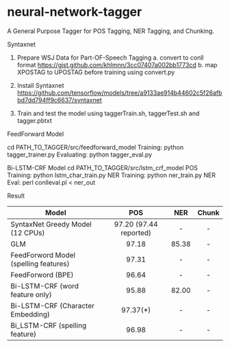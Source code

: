  # neural-network-tagger
A General Purpose Tagger for POS Tagging, NER Tagging, and Chunking.


Syntaxnet

1. Prepare WSJ Data for Part-OF-Speech Tagging
a. convert to conll format 
https://gist.github.com/khlmnn/3cc07407a002bb1773cd
b. map XPOSTAG to UPOSTAG before training using convert.py

2. Install Syntaxnet 
https://github.com/tensorflow/models/tree/a9133ae914b44602c5f26afbbd7dd794ff9c6637/syntaxnet
3. Train and test the model using taggerTrain.sh, taggerTest.sh and tagger.pbtxt

FeedForward Model

cd PATH_TO_TAGGER/src/feedforward_model
Training: python tagger_trainer.py 
Evaluating: python tagger_eval.py

Bi-LSTM-CRF Model
cd PATH_TO_TAGGER/src/lstm_crf_model
POS Training: python lstm_char_train.py
NER Training: python ner_train.py
NER Eval: perl conlleval.pl < ner_out

Result

Model                                                                                                           | POS  | NER | Chunk
--------------------------------------------------------------------------------------------------------------- | :---: | :---: | :-------:
SyntaxNet Greedy Model (12 CPUs)                                              | 97.20 (97.44 reported) |  - | -
GLM | 97.18 | 85.38 | -
FeedForword Model (spelling features) | 97.31 | - | -
FeedForword (BPE) | 96.64 | - | -
Bi-LSTM-CRF (word feature only) | 95.88 | 82.00 | -
Bi-LSTM-CRF (Character Embedding) | 97.37(*) | - | -
Bi_LSTM-CRF (spelling feature) | 96.98 | - | -

 
